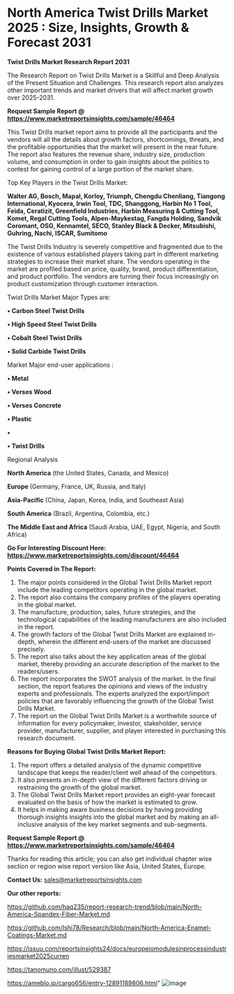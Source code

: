 # North America Twist Drills Market 2025 : Size, Insights, Growth & Forecast 2031

<strong>Twist Drills Market Research Report 2031</strong>

The Research Report on Twist Drills Market is a Skillful and Deep Analysis of the Present Situation and Challenges. This research report also analyzes other important trends and market drivers that will affect market growth over 2025-2031.

<strong>Request Sample Report @ <a href=https://www.marketreportsinsights.com/sample/46464>https://www.marketreportsinsights.com/sample/46464</a></strong>

This Twist Drills market report aims to provide all the participants and the vendors will all the details about growth factors, shortcomings, threats, and the profitable opportunities that the market will present in the near future. The report also features the revenue share, industry size, production volume, and consumption in order to gain insights about the politics to contest for gaining control of a large portion of the market share.

Top Key Players in the Twist Drills Market:

<strong>Walter AG, Bosch, Mapal, Korloy, Triumph, Chengdu Chenliang, Tiangong International, Kyocera, Irwin Tool, TDC, Shanggong, Harbin No 1 Tool, Feida, Ceratizit, Greenfield Industries, Harbin Measuring & Cutting Tool, Komet, Regal Cutting Tools, Alpen-Maykestag, Fangda Holding, Sandvik Coromant, OSG, Kennamtel, SECO, Stanley Black & Decker, Mitsubishi, Guhring, Nachi, ISCAR, Sumitomo</strong>

The Twist Drills Industry is severely competitive and fragmented due to the existence of various established players taking part in different marketing strategies to increase their market share. The vendors operating in the market are profiled based on price, quality, brand, product differentiation, and product portfolio. The vendors are turning their focus increasingly on product customization through customer interaction.

Twist Drills Market Major Types are:

<strong>•  Carbon Steel Twist Drills

•  High Speed Steel Twist Drills

•  Cobalt Steel Twist Drills

•  Solid Carbide Twist Drills</strong>

Market Major end-user applications :

<strong>•  Metal

•  Verses Wood

•  Verses Concrete

•  Plastic

•  

•  Twist Drills</strong>

Regional Analysis

</u><strong><b>North America</b></strong> (the United States, Canada, and Mexico)

<strong><b>Europe </b></strong>(Germany, France, UK, Russia, and Italy)

<strong><b>Asia-Pacific</b></strong> (China, Japan, Korea, India, and Southeast Asia)

<strong><b>South America</b></strong> (Brazil, Argentina, Colombia, etc.)

<strong><b>The Middle East and Africa</b></strong> (Saudi Arabia, UAE, Egypt, Nigeria, and South Africa)

<strong>Go For Interesting Discount Here: <a href=https://www.marketreportsinsights.com/discount/46464>https://www.marketreportsinsights.com/discount/46464</a></strong>

<strong>Points Covered in The Report:</strong>
<ol>
  <li>The major points considered in the Global Twist Drills Market report include the leading competitors operating in the global market.</li>
  <li>The report also contains the company profiles of the players operating in the global market.</li>
  <li>The manufacture, production, sales, future strategies, and the technological capabilities of the leading manufacturers are also included in the report.</li>
  <li>The growth factors of the Global Twist Drills Market are explained in-depth, wherein the different end-users of the market are discussed precisely.</li>
  <li>The report also talks about the key application areas of the global market, thereby providing an accurate description of the market to the readers/users.</li>
  <li>The report incorporates the SWOT analysis of the market. In the final section, the report features the opinions and views of the industry experts and professionals. The experts analyzed the export/import policies that are favorably influencing the growth of the Global Twist Drills Market.</li>
  <li>The report on the Global Twist Drills Market is a worthwhile source of information for every policymaker, investor, stakeholder, service provider, manufacturer, supplier, and player interested in purchasing this research document.</li>
</ol>
<strong>Reasons for Buying Global Twist Drills Market Report:</strong>

<ol>
  <li>The report offers a detailed analysis of the dynamic competitive landscape that keeps the reader/client well ahead of the competitors.</li>
  <li>It also presents an in-depth view of the different factors driving or restraining the growth of the global market.</li>
  <li>The Global Twist Drills Market report provides an eight-year forecast evaluated on the basis of how the market is estimated to grow.</li>
  <li>It helps in making aware business decisions by having providing thorough insights insights into the global market and by making an all-inclusive analysis of the key market segments and sub-segments.</li>
</ol>
<strong>Request Sample Report @ <a href=https://www.marketreportsinsights.com/sample/46464>https://www.marketreportsinsights.com/sample/46464</a></strong>


Thanks for reading this article; you can also get individual chapter wise section or region wise report version like Asia, United States, Europe.

<strong>Contact Us:</strong>
sales@marketreportsinsights.com

<strong>Our other reports:</strong>

<a href=https://github.com/haq235/report-research-trend/blob/main/North-America-Spandex-Fiber-Market.md>https://github.com/haq235/report-research-trend/blob/main/North-America-Spandex-Fiber-Market.md</a>

<a href=https://github.com/Ishi78/Research/blob/main/North-America-Enamel-Coatings-Market.md>https://github.com/Ishi78/Research/blob/main/North-America-Enamel-Coatings-Market.md</a>

<a href=https://issuu.com/reportsinsights24/docs/europeiomodulesinprocessindustriesmarket2025curren>https://issuu.com/reportsinsights24/docs/europeiomodulesinprocessindustriesmarket2025curren</a>

<a href=https://tanomuno.com/illust/529387>https://tanomuno.com/illust/529387</a>

<a href=https://ameblo.jp/cargo656/entry-12891189806.html>https://ameblo.jp/cargo656/entry-12891189806.html</a>"
![image](https://github.com/user-attachments/assets/511c37b6-3190-47eb-b290-d0c7e9e00cdd)
